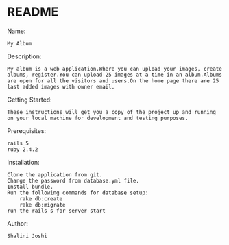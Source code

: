 # README

Name:

	My Album

Description:

	My album is a web application.Where you can upload your images, create albums, register.You can upload 25 images at a time in an album.Albums are open for all the visitors and users.On the home page there are 25 last added images with owner email.

Getting Started:

	These instructions will get you a copy of the project up and running on your local machine for development and testing purposes.

Prerequisites:

	rails 5
	ruby 2.4.2

Installation:

	Clone the application from git.
	Change the password from database.yml file.
	Install bundle.
	Run the following commands for database setup:
		rake db:create
		rake db:migrate
	run the rails s for server start


Author:

	Shalini Joshi

